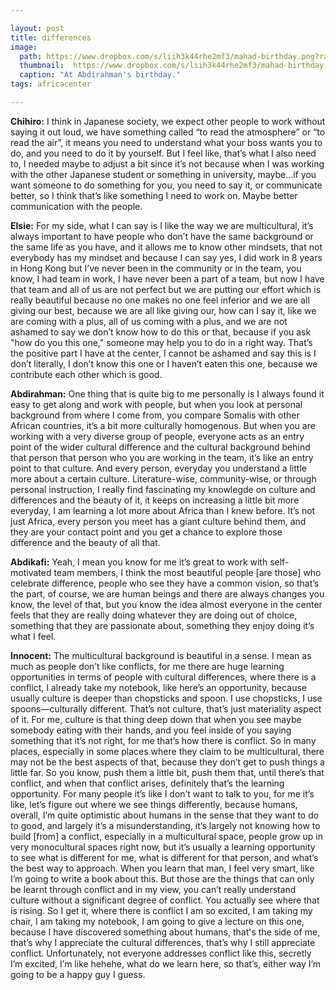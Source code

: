 ```yaml
---

layout: post
title: differences
image:
  path: https://www.dropbox.com/s/liih3k44rhe2mf3/mahad-birthday.png?raw=1
  thumbnail:  https://www.dropbox.com/s/liih3k44rhe2mf3/mahad-birthday.png?raw=1
  caption: "At Abdirahman's birthday."
tags: africacenter

---
```


**Chihiro:** I think in Japanese society, we expect other people to work without saying it out loud, we have something called “to read the atmosphere” or “to read the air”, it means you need to understand what your boss wants you to do, and you need to do it by yourself. But I feel like, that’s what I also need to, I needed maybe to adjust a bit since it’s not because when I was working with the other Japanese student or something in university, maybe…if you want someone to do something for you, you need to say it, or communicate better, so I think that’s like something I need to work on. Maybe better communication with the people. 

**Elsie:** For my side, what I can say is I like the way we are multicultural, it’s always important to have people who don’t have the same background or the same life as you have, and it allows me to know other mindsets, that not everybody has my mindset and because I can say yes, I did work in 8 years in Hong Kong but I’ve never been in the community or in the team, you know, I had team in work, I have never been a part of a team, but now I have that team and all of us are not perfect but we are putting our effort which is really beautiful because no one makes no one feel inferior and we are all giving our best, because we are all like giving our, how can I say it, like we are coming with a plus, all of us coming with a plus, and we are not ashamed to say we don’t know how to do this or that, because if you ask "how do you this one," someone may help you to do in a right way. That’s the positive part I have at the center, I cannot be ashamed and say this is I don’t literally, I don’t know this one or I haven’t eaten this one, because we contribute each other which is good. 

**Abdirahman:** One thing that is quite big to me personally is I always found it easy to get along and work with people, but when you look at personal background from where I come from, you compare Somalis with other African countries, it’s a bit more culturally homogenous. But when you are working with a very diverse group of people, everyone acts as an entry point of the wider cultural difference and the cultural background behind that person that person who you are working in the team, it’s like an entry point to that culture. And every person, everyday you understand a little more about a certain culture. Literature-wise, community-wise, or through personal instruction, I really find fascinating my knowlegde on culture and differences and the beauty of it, it keeps on increasing a little bit more everyday, I am learning a lot more about Africa than I knew before. It’s not just Africa, every person you meet has a giant culture behind them, and they are your contact point and you get a chance to explore those difference and the beauty of all that.  

**Abdikafi:** Yeah, I mean you know for me it’s great to work with self-motivated team members, I think the most beautiful people [are those] who celebrate difference, people who see they have a common vision, so that’s the part, of course, we are human beings and there are always changes you know, the level of that, but you know the idea almost everyone in the center feels that they are really doing whatever they are doing out of choice, something that they are passionate about, something they enjoy doing it’s what I feel. 

**Innocent:** The multicultural background is beautiful in a sense. I mean as much as people don’t like conflicts, for me there are huge learning opportunities in terms of people with cultural differences, where there is a conflict, I already take my notebook, like here’s an opportunity, because usually culture is deeper than chopsticks and spoon. I use chopsticks, I use spoons—culturally different. That’s not culture, that’s just materiality aspect of it. For me, culture is that thing deep down that when you see maybe somebody eating with their hands, and you feel inside of you saying something that it’s not right, for me that’s how there is conflict. So in many places, especially in some places where they claim to be multicultural, there may not be the best aspects of that, because they don’t get to push things a little far. So you know, push them a little bit, push them that, until there’s that conflict, and when that conflict arises, definitely that’s the learning opportunity. For many people it’s like I don’t want to talk to you, for me it’s like, let’s figure out where we see things differently, because humans, overall, I’m quite optimistic about humans in the sense that they want to do to good, and largely it’s a misunderstanding, it’s largely not knowing how to build [from] a conflict, especially in a multicultural space, people grow up in very monocultural spaces right now, but it’s usually a learning opportunity to see what is different for me, what is different for that person, and what’s the best way to approach. When you learn that man, I feel very smart, like I’m going to write a book about this. But those are the things that can only be learnt through conflict and in my view, you can’t really understand culture without a significant degree of conflict. You actually see where that is rising. So I get it, where there is conflict I am so excited, I am taking my chair, I am taking my notebook, I am going to give a lecture on this one, because I have discovered something about humans, that's the side of me, that’s why I appreciate the cultural differences, that’s why I still appreciate conflict. Unfortunately, not everyone addresses conflict like this, secretly I’m excited, I’m like hehehe, what do we learn here, so that’s, either way I’m going to be a happy guy I guess. 


